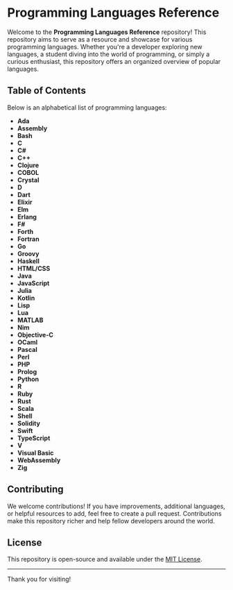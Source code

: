 # Programming Languages Reference

Welcome to the **Programming Languages Reference** repository! This repository aims to serve as a resource and showcase for various programming languages. Whether you're a developer exploring new languages, a student diving into the world of programming, or simply a curious enthusiast, this repository offers an organized overview of popular languages.

## Table of Contents

Below is an alphabetical list of programming languages:

- **Ada**
- **Assembly**
- **Bash**
- **C**
- **C#**
- **C++**
- **Clojure**
- **COBOL**
- **Crystal**
- **D**
- **Dart**
- **Elixir**
- **Elm**
- **Erlang**
- **F#**
- **Forth**
- **Fortran**
- **Go**
- **Groovy**
- **Haskell**
- **HTML/CSS**
- **Java**
- **JavaScript**
- **Julia**
- **Kotlin**
- **Lisp**
- **Lua**
- **MATLAB**
- **Nim**
- **Objective-C**
- **OCaml**
- **Pascal**
- **Perl**
- **PHP**
- **Prolog**
- **Python**
- **R**
- **Ruby**
- **Rust**
- **Scala**
- **Shell**
- **Solidity**
- **Swift**
- **TypeScript**
- **V**
- **Visual Basic**
- **WebAssembly**
- **Zig**

## Contributing

We welcome contributions! If you have improvements, additional languages, or helpful resources to add, feel free to create a pull request. Contributions make this repository richer and help fellow developers around the world.

## License

This repository is open-source and available under the [MIT License](LICENSE).

---

Thank you for visiting!
